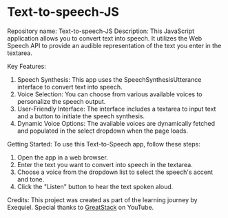 # Text-to-speech-JS

Repository name: Text-to-speech-JS
Description: This JavaScript application allows you to convert text into speech. It utilizes the Web Speech API to provide an audible representation of the text you enter in the textarea.

Key Features:
1) Speech Synthesis: This app uses the SpeechSynthesisUtterance interface to convert text into speech.
2) Voice Selection: You can choose from various available voices to personalize the speech output.
3) User-Friendly Interface: The interface includes a textarea to input text and a button to initiate the speech synthesis.
4) Dynamic Voice Options: The available voices are dynamically fetched and populated in the select dropdown when the page loads.

Getting Started:
To use this Text-to-Speech app, follow these steps:
1) Open the app in a web browser.
2) Enter the text you want to convert into speech in the textarea.
3) Choose a voice from the dropdown list to select the speech's accent and tone.
4) Click the "Listen" button to hear the text spoken aloud.

Credits: This project was created as part of the learning journey by Exequiel. Special thanks to [GreatStack](https://www.youtube.com/@GreatStackDev) on YouTube.
